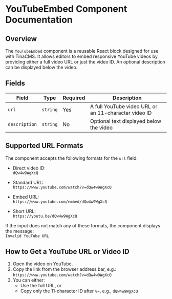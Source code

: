 # YouTubeEmbed Component Documentation

## Overview

The `YouTubeEmbed` component is a reusable React block designed for use with TinaCMS. It allows editors to embed responsive YouTube videos by providing either a full video URL or just the video ID. An optional description can be displayed below the video.

## Fields

| Field         | Type     | Required | Description                                      |
|---------------|----------|----------|--------------------------------------------------|
| `url`         | `string` | Yes      | A full YouTube video URL or an 11-character video ID |
| `description` | `string` | No       | Optional text displayed below the video           |

## Supported URL Formats

The component accepts the following formats for the `url` field:

- Direct video ID:  
  `dQw4w9WgXcQ`

- Standard URL:  
  `https://www.youtube.com/watch?v=dQw4w9WgXcQ`

- Embed URL:  
  `https://www.youtube.com/embed/dQw4w9WgXcQ`

- Short URL:  
  `https://youtu.be/dQw4w9WgXcQ`

If the input does not match any of these formats, the component displays the message:  
`Invalid YouTube URL`

## How to Get a YouTube URL or Video ID

1. Open the video on YouTube.
2. Copy the link from the browser address bar, e.g.:  
   `https://www.youtube.com/watch?v=dQw4w9WgXcQ`
3. You can either:
   - Use the full URL, or  
   - Copy only the 11-character ID after `v=`, e.g., `dQw4w9WgXcQ`
